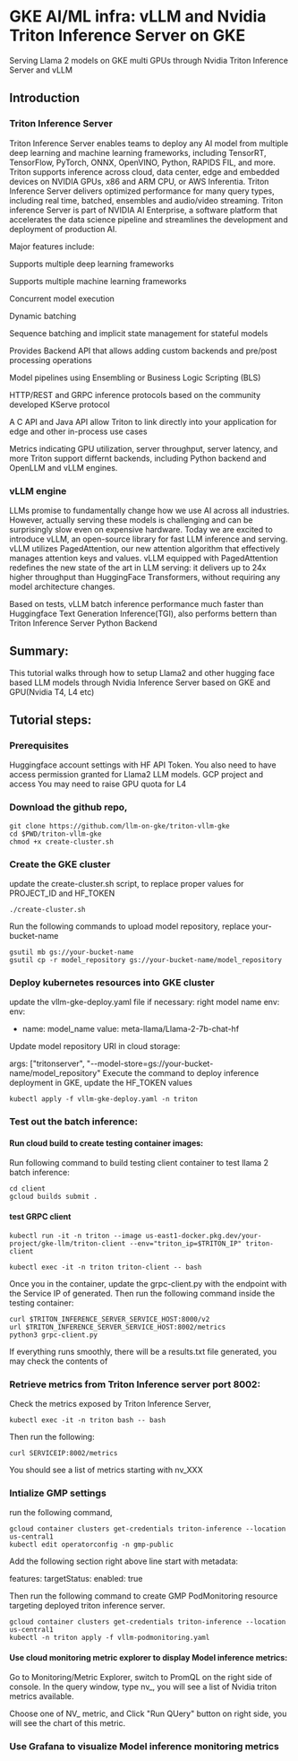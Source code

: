 
# GKE AI/ML infra: vLLM and Nvidia Triton Inference Server on GKE 

Serving Llama 2 models on GKE multi GPUs through Nvidia Triton Inference Server and vLLM

## Introduction

### Triton Inference Server

Triton Inference Server enables teams to deploy any AI model from multiple deep learning and machine learning frameworks, including TensorRT, TensorFlow, PyTorch, ONNX, OpenVINO, Python, RAPIDS FIL, and more. Triton supports inference across cloud, data center, edge and embedded devices on NVIDIA GPUs, x86 and ARM CPU, or AWS Inferentia. Triton Inference Server delivers optimized performance for many query types, including real time, batched, ensembles and audio/video streaming. Triton inference Server is part of NVIDIA AI Enterprise, a software platform that accelerates the data science pipeline and streamlines the development and deployment of production AI.

Major features include:

Supports multiple deep learning frameworks

Supports multiple machine learning frameworks

Concurrent model execution

Dynamic batching

Sequence batching and implicit state management for stateful models

Provides Backend API that allows adding custom backends and pre/post processing operations

Model pipelines using Ensembling or Business Logic Scripting (BLS)

HTTP/REST and GRPC inference protocols based on the community developed KServe protocol

A C API and Java API allow Triton to link directly into your application for edge and other in-process use cases

Metrics indicating GPU utilization, server throughput, server latency, and more
Triton support differnt backends, including Python backend and OpenLLM and vLLM engines. 


### vLLM engine

LLMs promise to fundamentally change how we use AI across all industries. However, actually serving these models is challenging and can be surprisingly slow even on expensive hardware. Today we are excited to introduce vLLM, an open-source library for fast LLM inference and serving. vLLM utilizes PagedAttention, our new attention algorithm that effectively manages attention keys and values. vLLM equipped with PagedAttention redefines the new state of the art in LLM serving: it delivers up to 24x higher throughput than HuggingFace Transformers, without requiring any model architecture changes.

Based on tests, vLLM batch inference performance much faster than Huggingface Text Generation Inference(TGI), also performs bettern than Triton Inference Server Python Backend

## Summary:
This tutorial walks through how to setup Llama2 and other hugging face based LLM models through Nvidia Inference Server based on GKE and GPU(Nvidia T4, L4 etc)

## Tutorial steps:

### Prerequisites
Huggingface account settings with HF API Token. You also need to have access permission granted for Llama2 LLM models. 
GCP project and access
You may need to raise GPU quota for L4

### Download the github repo, 
```
git clone https://github.com/llm-on-gke/triton-vllm-gke
cd $PWD/triton-vllm-gke
chmod +x create-cluster.sh
```
### Create the GKE cluster
update the create-cluster.sh script, to replace proper values for PROJECT_ID and HF_TOKEN

```
./create-cluster.sh
```

Run the following commands to upload model repository, replace your-bucket-name
```
gsutil mb gs://your-bucket-name
gsutil cp -r model_repository gs://your-bucket-name/model_repository
```

### Deploy kubernetes resources into GKE cluster
update the vllm-gke-deploy.yaml file if necessary:
right model name env:
env:
   - name: model_name
              value: meta-llama/Llama-2-7b-chat-hf

Update model repository URI in cloud storage:

args: ["tritonserver", "--model-store=gs://your-bucket-name/model_repository"
Execute the command to deploy inference deployment in GKE, update the HF_TOKEN values

```
kubectl apply -f vllm-gke-deploy.yaml -n triton
```
### Test out the batch inference:
#### Run cloud build to create testing container images:
Run following command to build testing client container to test llama 2 batch inference:

```
cd client
gcloud builds submit .
```
#### test GRPC client
```
kubectl run -it -n triton --image us-east1-docker.pkg.dev/your-project/gke-llm/triton-client --env="triton_ip=$TRITON_IP" triton-client 
```

```
kubectl exec -it -n triton triton-client -- bash
```

Once you in the container, update the grpc-client.py with the endpoint with the Service IP of generated. 
Then run the following command inside the testing container:
```
curl $TRITON_INFERENCE_SERVER_SERVICE_HOST:8000/v2
url $TRITON_INFERENCE_SERVER_SERVICE_HOST:8002/metrics
python3 grpc-client.py
```
If everything runs smoothly, there will be a results.txt file generated, you may check the contents of 

### Retrieve metrics from Triton Inference server port 8002:
Check the metrics exposed by Triton Inference Server, 
```
kubectl exec -it -n triton bash -- bash
```

Then run the following:
```
curl SERVICEIP:8002/metrics
```

You should see a list of metrics starting with nv_XXX


### Intialize GMP settings
run the following command, 
```
gcloud container clusters get-credentials triton-inference --location us-central1
kubectl edit operatorconfig -n gmp-public
```

Add the following section right above line start with metadata:

features:
      targetStatus:
        enabled: true


Then run the following command to create GMP PodMonitoring resource targeting deployed triton inference server.
```
gcloud container clusters get-credentials triton-inference --location us-central1
kubectl -n triton apply -f vllm-podmonitoring.yaml
```

#### Use cloud monitoring metric explorer to display Model inference metrics:
Go to Monitoring/Metric Explorer, switch to PromQL on the right side of console. 
In the query window, type nv_, you will see a list of Nvidia triton metrics available. 

Choose one of NV_ metric, and Click "Run QUery" button on right side, you will see the chart of this metric. 

### Use Grafana to visualize Model inference monitoring metrics


